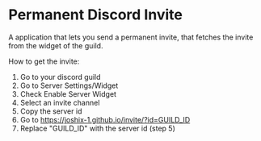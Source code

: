 # Permanent Discord Invite
 A application that lets you send a permanent invite, that fetches the invite from the widget of the guild.

How to get the invite:
1. Go to your discord guild 
2. Go to Server Settings/Widget
3. Check Enable Server Widget
4. Select an invite channel
5. Copy the server id
6. Go to https://joshix-1.github.io/invite/?id=GUILD_ID
7. Replace "GUILD_ID" with the server id (step 5)
